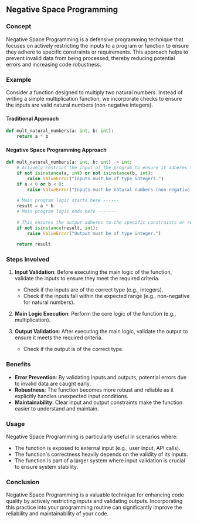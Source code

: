 ## Negative Space Programming

### Concept

Negative Space Programming is a defensive programming technique that focuses on actively restricting the inputs to a program or function to ensure they adhere to specific constraints or requirements. This approach helps to prevent invalid data from being processed, thereby reducing potential errors and increasing code robustness.

### Example

Consider a function designed to multiply two natural numbers. Instead of writing a simple multiplication function, we incorporate checks to ensure the inputs are valid natural numbers (non-negative integers).

#### Traditional Approach

```python
def mult_natural_numbers(a: int, b: int):
    return a * b
```

#### Negative Space Programming Approach

```python
def mult_natural_numbers(a: int, b: int) -> int:
    # Actively restrict the input of the program to ensure it adheres to specific constraints or requirements
    if not isinstance(a, int) or not isinstance(b, int):
        raise ValueError("Inputs must be of type integers.")
    if a < 0 or b < 0:
        raise ValueError("Inputs must be natural numbers (non-negative integers).")
    
    # Main program logic starts here ------
    result = a * b
    # Main program logic ends here -------
    
    # This ensures the output adheres to the specific constraints or requirements
    if not isinstance(result, int):
        raise ValueError("Output must be of type integer.")
    
    return result
```

### Steps Involved

1. **Input Validation**: Before executing the main logic of the function, validate the inputs to ensure they meet the required criteria.
    - Check if the inputs are of the correct type (e.g., integers).
    - Check if the inputs fall within the expected range (e.g., non-negative for natural numbers).

2. **Main Logic Execution**: Perform the core logic of the function (e.g., multiplication).

3. **Output Validation**: After executing the main logic, validate the output to ensure it meets the required criteria.
    - Check if the output is of the correct type.

### Benefits

- **Error Prevention**: By validating inputs and outputs, potential errors due to invalid data are caught early.
- **Robustness**: The function becomes more robust and reliable as it explicitly handles unexpected input conditions.
- **Maintainability**: Clear input and output constraints make the function easier to understand and maintain.

### Usage

Negative Space Programming is particularly useful in scenarios where:
- The function is exposed to external input (e.g., user input, API calls).
- The function's correctness heavily depends on the validity of its inputs.
- The function is part of a larger system where input validation is crucial to ensure system stability.

### Conclusion

Negative Space Programming is a valuable technique for enhancing code quality by actively restricting inputs and validating outputs. Incorporating this practice into your programming routine can significantly improve the reliability and maintainability of your code.
